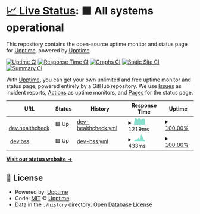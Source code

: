# [📈 Live Status](https://demo.upptime.js.org): <!--live status--> **🟩 All systems operational**

This repository contains the open-source uptime monitor and status page for [Upptime](https://upptime.js.org), powered by [Upptime](https://github.com/upptime/upptime).

[![Uptime CI](https://github.com/expopark/upptime/workflows/Uptime%20CI/badge.svg)](https://github.com/expopark/upptime/actions?query=workflow%3A%22Uptime+CI%22)
[![Response Time CI](https://github.com/expopark/upptime/workflows/Response%20Time%20CI/badge.svg)](https://github.com/expopark/upptime/actions?query=workflow%3A%22Response+Time+CI%22)
[![Graphs CI](https://github.com/expopark/upptime/workflows/Graphs%20CI/badge.svg)](https://github.com/expopark/upptime/actions?query=workflow%3A%22Graphs+CI%22)
[![Static Site CI](https://github.com/expopark/upptime/workflows/Static%20Site%20CI/badge.svg)](https://github.com/expopark/upptime/actions?query=workflow%3A%22Static+Site+CI%22)
[![Summary CI](https://github.com/expopark/upptime/workflows/Summary%20CI/badge.svg)](https://github.com/expopark/upptime/actions?query=workflow%3A%22Summary+CI%22)

With [Upptime](https://upptime.js.org), you can get your own unlimited and free uptime monitor and status page, powered entirely by a GitHub repository. We use [Issues](https://github.com/upptime/upptime/issues) as incident reports, [Actions](https://github.com/expopark/upptime/actions) as uptime monitors, and [Pages](https://demo.upptime.js.org) for the status page.

<!--start: status pages-->
<!-- This summary is generated by Upptime (https://github.com/upptime/upptime) -->
<!-- Do not edit this manually, your changes will be overwritten -->
<!-- prettier-ignore -->
| URL | Status | History | Response Time | Uptime |
| --- | ------ | ------- | ------------- | ------ |
| <img alt="" src="https://icons.duckduckgo.com/ip3/dev.bsp.lgensol.com.ico" height="13"> [dev.healthcheck](https://dev.bsp.lgensol.com) | 🟩 Up | [dev-healthcheck.yml](https://github.com/expopark/upptime/commits/HEAD/history/dev-healthcheck.yml) | <details><summary><img alt="Response time graph" src="./graphs/dev-healthcheck/response-time-week.png" height="20"> 1219ms</summary><br><a href="https://expopark.github.io/upptime/history/dev-healthcheck"><img alt="Response time 1857" src="https://img.shields.io/endpoint?url=https%3A%2F%2Fraw.githubusercontent.com%2Fexpopark%2Fupptime%2FHEAD%2Fapi%2Fdev-healthcheck%2Fresponse-time.json"></a><br><a href="https://expopark.github.io/upptime/history/dev-healthcheck"><img alt="24-hour response time 1109" src="https://img.shields.io/endpoint?url=https%3A%2F%2Fraw.githubusercontent.com%2Fexpopark%2Fupptime%2FHEAD%2Fapi%2Fdev-healthcheck%2Fresponse-time-day.json"></a><br><a href="https://expopark.github.io/upptime/history/dev-healthcheck"><img alt="7-day response time 1219" src="https://img.shields.io/endpoint?url=https%3A%2F%2Fraw.githubusercontent.com%2Fexpopark%2Fupptime%2FHEAD%2Fapi%2Fdev-healthcheck%2Fresponse-time-week.json"></a><br><a href="https://expopark.github.io/upptime/history/dev-healthcheck"><img alt="30-day response time 2055" src="https://img.shields.io/endpoint?url=https%3A%2F%2Fraw.githubusercontent.com%2Fexpopark%2Fupptime%2FHEAD%2Fapi%2Fdev-healthcheck%2Fresponse-time-month.json"></a><br><a href="https://expopark.github.io/upptime/history/dev-healthcheck"><img alt="1-year response time 1857" src="https://img.shields.io/endpoint?url=https%3A%2F%2Fraw.githubusercontent.com%2Fexpopark%2Fupptime%2FHEAD%2Fapi%2Fdev-healthcheck%2Fresponse-time-year.json"></a></details> | <details><summary><a href="https://expopark.github.io/upptime/history/dev-healthcheck">100.00%</a></summary><a href="https://expopark.github.io/upptime/history/dev-healthcheck"><img alt="All-time uptime 85.59%" src="https://img.shields.io/endpoint?url=https%3A%2F%2Fraw.githubusercontent.com%2Fexpopark%2Fupptime%2FHEAD%2Fapi%2Fdev-healthcheck%2Fuptime.json"></a><br><a href="https://expopark.github.io/upptime/history/dev-healthcheck"><img alt="24-hour uptime 100.00%" src="https://img.shields.io/endpoint?url=https%3A%2F%2Fraw.githubusercontent.com%2Fexpopark%2Fupptime%2FHEAD%2Fapi%2Fdev-healthcheck%2Fuptime-day.json"></a><br><a href="https://expopark.github.io/upptime/history/dev-healthcheck"><img alt="7-day uptime 100.00%" src="https://img.shields.io/endpoint?url=https%3A%2F%2Fraw.githubusercontent.com%2Fexpopark%2Fupptime%2FHEAD%2Fapi%2Fdev-healthcheck%2Fuptime-week.json"></a><br><a href="https://expopark.github.io/upptime/history/dev-healthcheck"><img alt="30-day uptime 80.65%" src="https://img.shields.io/endpoint?url=https%3A%2F%2Fraw.githubusercontent.com%2Fexpopark%2Fupptime%2FHEAD%2Fapi%2Fdev-healthcheck%2Fuptime-month.json"></a><br><a href="https://expopark.github.io/upptime/history/dev-healthcheck"><img alt="1-year uptime 85.59%" src="https://img.shields.io/endpoint?url=https%3A%2F%2Fraw.githubusercontent.com%2Fexpopark%2Fupptime%2FHEAD%2Fapi%2Fdev-healthcheck%2Fuptime-year.json"></a></details>
| <img alt="" src="https://icons.duckduckgo.com/ip3/dev.bsp.lgensol.com.ico" height="13"> [dev.bss](https://dev.bsp.lgensol.com/bss?lati=37.526878&longi=126.927423) | 🟩 Up | [dev-bss.yml](https://github.com/expopark/upptime/commits/HEAD/history/dev-bss.yml) | <details><summary><img alt="Response time graph" src="./graphs/dev-bss/response-time-week.png" height="20"> 433ms</summary><br><a href="https://expopark.github.io/upptime/history/dev-bss"><img alt="Response time 380" src="https://img.shields.io/endpoint?url=https%3A%2F%2Fraw.githubusercontent.com%2Fexpopark%2Fupptime%2FHEAD%2Fapi%2Fdev-bss%2Fresponse-time.json"></a><br><a href="https://expopark.github.io/upptime/history/dev-bss"><img alt="24-hour response time 583" src="https://img.shields.io/endpoint?url=https%3A%2F%2Fraw.githubusercontent.com%2Fexpopark%2Fupptime%2FHEAD%2Fapi%2Fdev-bss%2Fresponse-time-day.json"></a><br><a href="https://expopark.github.io/upptime/history/dev-bss"><img alt="7-day response time 433" src="https://img.shields.io/endpoint?url=https%3A%2F%2Fraw.githubusercontent.com%2Fexpopark%2Fupptime%2FHEAD%2Fapi%2Fdev-bss%2Fresponse-time-week.json"></a><br><a href="https://expopark.github.io/upptime/history/dev-bss"><img alt="30-day response time 446" src="https://img.shields.io/endpoint?url=https%3A%2F%2Fraw.githubusercontent.com%2Fexpopark%2Fupptime%2FHEAD%2Fapi%2Fdev-bss%2Fresponse-time-month.json"></a><br><a href="https://expopark.github.io/upptime/history/dev-bss"><img alt="1-year response time 380" src="https://img.shields.io/endpoint?url=https%3A%2F%2Fraw.githubusercontent.com%2Fexpopark%2Fupptime%2FHEAD%2Fapi%2Fdev-bss%2Fresponse-time-year.json"></a></details> | <details><summary><a href="https://expopark.github.io/upptime/history/dev-bss">100.00%</a></summary><a href="https://expopark.github.io/upptime/history/dev-bss"><img alt="All-time uptime 89.73%" src="https://img.shields.io/endpoint?url=https%3A%2F%2Fraw.githubusercontent.com%2Fexpopark%2Fupptime%2FHEAD%2Fapi%2Fdev-bss%2Fuptime.json"></a><br><a href="https://expopark.github.io/upptime/history/dev-bss"><img alt="24-hour uptime 100.00%" src="https://img.shields.io/endpoint?url=https%3A%2F%2Fraw.githubusercontent.com%2Fexpopark%2Fupptime%2FHEAD%2Fapi%2Fdev-bss%2Fuptime-day.json"></a><br><a href="https://expopark.github.io/upptime/history/dev-bss"><img alt="7-day uptime 100.00%" src="https://img.shields.io/endpoint?url=https%3A%2F%2Fraw.githubusercontent.com%2Fexpopark%2Fupptime%2FHEAD%2Fapi%2Fdev-bss%2Fuptime-week.json"></a><br><a href="https://expopark.github.io/upptime/history/dev-bss"><img alt="30-day uptime 89.87%" src="https://img.shields.io/endpoint?url=https%3A%2F%2Fraw.githubusercontent.com%2Fexpopark%2Fupptime%2FHEAD%2Fapi%2Fdev-bss%2Fuptime-month.json"></a><br><a href="https://expopark.github.io/upptime/history/dev-bss"><img alt="1-year uptime 89.73%" src="https://img.shields.io/endpoint?url=https%3A%2F%2Fraw.githubusercontent.com%2Fexpopark%2Fupptime%2FHEAD%2Fapi%2Fdev-bss%2Fuptime-year.json"></a></details>

<!--end: status pages-->

[**Visit our status website →**](https://demo.upptime.js.org)

## 📄 License

- Powered by: [Upptime](https://github.com/upptime/upptime)
- Code: [MIT](./LICENSE) © [Upptime](https://upptime.js.org)
- Data in the `./history` directory: [Open Database License](https://opendatacommons.org/licenses/odbl/1-0/)
